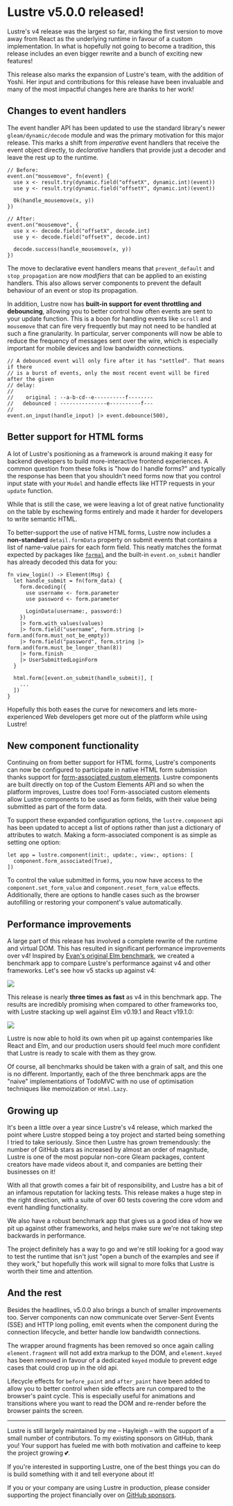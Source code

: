 # Lustre v5.0.0 released!

Lustre's v4 release was the largest so far, marking the first version to move away
from React as the underlying runtime in favour of a custom implementation. In what
is hopefully not going to become a tradition, this release includes an even bigger
rewrite and a bunch of exciting new features!

This release also marks the expansion of Lustre's team, with the addition of
Yoshi. Her input and contributions for this release have been invaluable and many
of the most impactful changes here are thanks to her work!

## Changes to event handlers

The event handler API has been updated to use the standard library's newer
`gleam/dynamic/decode` module and was the primary motivation for this major
release. This marks a shift from _imperative_ event handlers that receive the
event object directly, to _declarative_ handlers that provide just a decoder and
leave the rest up to the runtime.

```gleam
// Before:
event.on("mousemove", fn(event) {
  use x <- result.try(dynamic.field("offsetX", dynamic.int)(event))
  use y <- result.try(dynamic.field("offsetY", dynamic.int)(event))

  Ok(handle_mousemove(x, y))
})

// After:
event.on("mousemove", {
  use x <- decode.field("offsetX", decode.int)
  use y <- decode.field("offsetY", decode.int)

  decode.success(handle_mousemove(x, y))
})
```

The move to declarative event handlers means that `prevent_default` and `stop_propagation`
are now _modifiers_ that can be applied to an existing handlers. This also allows
server components to prevent the default behaviour of an event or stop its propagation.

In addition, Lustre now has **built-in support for event throttling and debouncing**,
allowing you to better control how often events are sent to your update function.
This is a boon for handling events like `scroll` and `mousemove` that can fire
very frequently but may not need to be handled at such a fine granularity. In
particular, server components will now be able to reduce the frequency of messages
sent over the wire, which is especially important for mobile devices and low bandwidth
connections.

```gleam
// A debounced event will only fire after it has "settled". That means if there
// is a burst of events, only the most recent event will be fired after the given
// delay:
//
//    original : --a-b-cd--e----------f--------
//   debounced : ---------------e----------f---
//
event.on_input(handle_input) |> event.debounce(500),
```

## Better support for HTML forms

A lot of Lustre's positioning as a framework is around making it easy for backend
developers to build more-interactive frontend experiences. A common question from
these folks is "how do I handle forms?" and typically the response has been that
you shouldn't need forms now that you control input state with your `Model` and
handle effects like HTTP requests in your `update` function.

While that is still the case, we were leaving a lot of great native functionality
on the table by eschewing forms entirely and made it harder for developers to
write semantic HTML.

To better-support the use of native HTML forms, Lustre now includes a **non-standard**
`detail.formData` property on submit events that contains a list of name-value
pairs for each form field. This neatly matches the format expected by packages
like [`formal`](https://hexdocs.pm/formal/) and the built-in `event.on_submit`
handler has already decoded this data for you:

```gleam
fn view_login() -> Element(Msg) {
  let handle_submit = fn(form_data) {
    form.decoding({
      use username <- form.parameter
      use password <- form.parameter

      LoginData(username:, password:)
    })
    |> form.with_values(values)
    |> form.field("username", form.string |> form.and(form.must_not_be_empty))
    |> form.field("password", form.string |> form.and(form.must_be_longer_than(8))
    |> form.finish
    |> UserSubmittedLoginForm
  }

  html.form([event.on_submit(handle_submit)], [
    ...
  ])
}
```

Hopefully this both eases the curve for newcomers and lets more-experienced Web
developers get more out of the platform while using Lustre!

## New component functionality

Continuing on from better support for HTML forms, Lustre's components can now be
configured to participate in native HTML form submission thanks support for
[form-associated custom elements](https://web.dev/articles/more-capable-form-controls#form-associated_custom_elements).
Lustre components are built directly on top of the Custom Elements API and so when
the platform improves, Lustre does too! Form-associated custom elements allow
Lustre components to be used as form fields, with their value being submitted as
part of the form data.

To support these expanded configuration options, the `lustre.component` api has
been updated to accept a list of options rather than just a dictionary of attributes
to watch. Making a form-associated component is as simple as setting one option:

```gleam
let app = lustre.component(init:, update:, view:, options: [
  component.form_associated(True),
])
```

To control the value submitted in forms, you now have access to the
`component.set_form_value` and `component.reset_form_value` effects. Additionally,
there are options to handle cases such as the browser autofilling or restoring
your component's value automatically.

## Performance improvements

A large part of this release has involved a complete rewrite of the runtime and
virtual DOM. This has resulted in significant performance improvements over v4!
Inspired by [Evan's original Elm benchmark](https://github.com/evancz/react-angular-ember-elm-performance-comparison),
we created a benchmark app to compare Lustre's performance against v4 and other
frameworks. Let's see how v5 stacks up against v4:

![](./2025-04-14-v4-v5.png)

This release is nearly **three times as fast** as v4 in this benchmark app. The
results are incredibly promising when compared to other frameworks too, with Lustre
stacking up well against Elm v0.19.1 and React v19.1.0:

![](./2025-04-14-elm-lustre-react.png)

Lustre is now able to hold its own when pit up against contemparies like React
and Elm, and our production users should feel much more confident that Lustre is
ready to scale with them as they grow.

Of course, all benchmarks should be taken with a grain of salt, and this one is
no different. Importantly, each of the three benchmark apps are the "naive"
implementations of TodoMVC with no use of optimisation techniques like memoization
or `Html.Lazy`.

## Growing up

It's been a little over a year since Lustre's v4 release, which marked the point
where Lustre stopped being a toy project and started being something I tried to
take seriously. Since then Lustre has grown tremendously: the number of GitHub
stars as increased by almost an order of magnitude, Lustre is one of the most
popular non-core Gleam packages, content creators have made videos about it, and
companies are betting their businesses on it!

With all that growth comes a fair bit of responsibility, and Lustre has a bit of
an infamous reputation for lacking tests. This release makes a huge step in the
right direction, with a suite of over 60 tests covering the core vdom and event
handling functionality.

We also have a robust benchmark app that gives us a good idea of how we pit up
against other frameworks, and helps make sure we're not taking step backwards in
performance.

The project definitely has a way to go and we're still looking for a good way to
test the runtime that isn't just "open a bunch of the examples and see if they
work," but hopefully this work will signal to more folks that Lustre is worth
their time and attention.

## And the rest

Besides the headlines, v5.0.0 also brings a bunch of smaller improvements too.
Server components can now communicate over Server-Sent Events (SSE) and HTTP
long polling, emit events when the component during the connection lifecycle, and
better handle low bandwidth connections.

The wrapper around fragments has been removed so once again calling `element.fragment`
will not add extra markup to the DOM, and `element.keyed` has been removed in
favour of a dedicated `keyed` module to prevent edge cases that could crop up in
the old api.

Lifecycle effects for `before_paint` and `after_paint` have been added to allow
you to better control when side effects are run compared to the browser's paint
cycle. This is especially useful for animations and transitions where you want to
read the DOM and re-render before the browser paints the screen.

---

Lustre is still largely maintained by me – Hayleigh – with the support of a small
number of contributors. To my existing sponsors on GitHub, thank you! Your support
has fueled me with both motivation and caffeine to keep the project growing 💕.

If you're interested in supporting Lustre, one of the best things you can do is
build something with it and tell everyone about it!

If you or your company are using Lustre in production, please consider supporting
the project financially over on [GitHub sponsors](https://github.com/sponsors/hayleigh-dot-dev).

